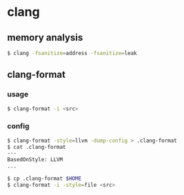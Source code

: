clang
====


## memory analysis

```sh
$ clang -fsanitize=address -fsanitize=leak
```


## clang-format

###  usage

```sh
$ clang-format -i <src>
```

### config

```sh
$ clang-format -style=llvm -dump-config > .clang-format
$ cat .clang-format
---
BasedOnStyle: LLVM
...

$ cp .clang-format $HOME
$ clang-format -i -style=file <src>
```
